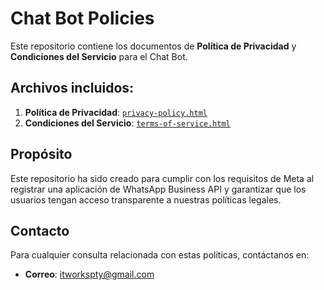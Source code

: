 # Chat Bot Policies

Este repositorio contiene los documentos de **Política de Privacidad** y **Condiciones del Servicio** para el Chat Bot.

## Archivos incluidos:
1. **Política de Privacidad**: [`privacy-policy.html`](https://<tu_usuario>.github.io/chatbot-policies/privacy-policy.html)
2. **Condiciones del Servicio**: [`terms-of-service.html`](https://<tu_usuario>.github.io/chatbot-policies/terms-of-service.html)

## Propósito
Este repositorio ha sido creado para cumplir con los requisitos de Meta al registrar una aplicación de WhatsApp Business API y garantizar que los usuarios tengan acceso transparente a nuestras políticas legales.

## Contacto
Para cualquier consulta relacionada con estas políticas, contáctanos en:
- **Correo**: itworkspty@gmail.com
